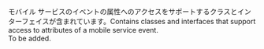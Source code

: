 <Namespace Name="Microsoft.WindowsAzure.MobileServices.Eventing">
  <Docs>
    <summary><span data-ttu-id="2aab0-101">モバイル サービスのイベントの属性へのアクセスをサポートするクラスとインターフェイスが含まれています。</span><span class="sxs-lookup"><span data-stu-id="2aab0-101">Contains classes and interfaces that support access to attributes of a mobile service event.</span></span></summary> 
    <remarks>To be added.</remarks>
  </Docs>
</Namespace>
